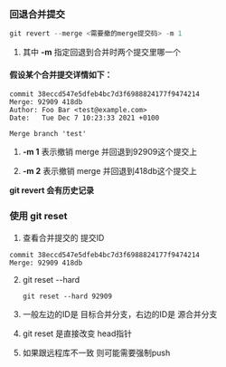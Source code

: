 ### 回退合并提交

```powershell
git revert --merge <需要撤的merge提交码> -m 1
```

1. 其中 **-m** 指定回退到合并时两个提交里哪一个

#### 假设某个合并提交详情如下：

```text
commit 38eccd547e5dfeb4bc7d3f6988824177f9474214
Merge: 92909 418db
Author: Foo Bar <test@example.com>
Date:   Tue Dec 7 10:23:33 2021 +0100

Merge branch 'test'
```

1. **-m 1** 表示撤销 merge 并回退到92909这个提交上

2. **-m 2** 表示撤销 merge 并回退到418db这个提交上

**git revert 会有历史记录**





### 使用 git reset

1. 查看合并提交的 提交ID

```
commit 38eccd547e5dfeb4bc7d3f6988824177f9474214
Merge: 92909 418db
```

2. git reset --hard

   ```
   git reset --hard 92909
   ```

3. 一般左边的ID是 目标合并分支，右边的ID是 源合并分支

1. git reset 是直接改变 head指针
2. 如果跟远程库不一致 则可能需要强制push

